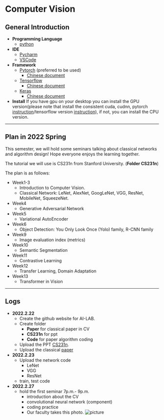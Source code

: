 # Computer Vision
## General Introduction
- **Programming Language**
    - [python](https://www.anaconda.com/products/individual)
- **IDE**
    - [Pycharm](https://www.jetbrains.com/pycharm/download/)
    - [VSCode](https://code.visualstudio.com/Download)
- **Framework**
    - [Pytorch](https://pytorch.org/) (preferred to be used)
        - [Chinese document](https://pytorch-cn.readthedocs.io/zh/latest/)
    - [Tensorflow](https://www.tensorflow.org/) 
        - [Chinese document](https://www.tensorflow.org/?hl=zh-cn)
    - [Keras](https://keras.io/)
        - [Chinese document](https://keras.io/zh/)
- **Install** If you have gpu on your desktop you can install the GPU version(please note that install the consistent cuda, cudnn, pytorch [instruction](https://zhuanlan.zhihu.com/p/88903659)/tensorflow version [instruction](https://tensorflow.juejin.im/install/install_windows.html)), if not, you can install the CPU version.
---
## Plan in 2022 Spring
This semester, we will hold some seminars talking about classical networks and algorithm design! Hope everyone enjoys the learning together.

The tutorial we will use is CS231n from Stanford University. (**Folder CS231n**) 

The plan is as follows:
- Week1-3 
    - Introduction to Computer Vision. 
    - Classical Network: LeNet, AlexNet, GoogLeNet, VGG, ResNet, MobileNet, SqueezeNet.
- Week4 
    - Generative Adversarial Network
- Week5
    - Variational AutoEncoder
- Week6
    - Object Detection: You Only Look Once (Yolo) family, R-CNN family
- Week9
    - Image evaluation index (metrics)
- Week10
    - Semantic Segmentation
- Week11
    - Contrastive Learning
- Week12
    - Transfer Learning, Domain Adaptation
- Week13
    - Transformer in Vision
---
## Logs
- **2022.2.22** 
    - Create the github website for AI-LAB.
    - Create folder
        - **Paper** for classical paper in CV
        - **CS231n** for ppt
        - **Code** for paper algorithm coding
    - Upload the PPT [CS231n](/CV/CS231n/).
    - Upload the classical [paper](/CV/Paper/Week1-3/)
- **2022.2.23**
    - Upload the network code
        - LeNet
        - VGG
        - ResNet
    - train, test code
 - **2022.2.27**
    - hold the first seminar 7p.m.- 9p.m.
        - introduction about the CV
        - convolutional neural network (component)
        - coding practice
        - Our faculty takes this photo.
        ![picture](https://github.com/WKUAILAB/AI-LAB/blob/main/CV/log/Seminar1.jpg?raw=true)

